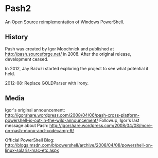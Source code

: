 Pash2
=====

An Open Source reimplementation of Windows PowerShell.

History
-------

Pash was created by Igor Moochnick and published at http://pash.sourceforge.net/ in 2008. After the original release, development ceased.

In 2012, Jay Bazuzi started exploring the project to see what potential it held.

2012-08: Replace GOLDParser with Irony.

Media
-----

Igor's original announcement: http://igorshare.wordpress.com/2008/04/06/pash-cross-platform-powershell-is-out-in-the-wild-announcement/
Followup, Igor's last message about Pash: http://igorshare.wordpress.com/2008/04/08/more-on-pash-mono-and-codecamp-9/

Official PowerShell Blog: http://blogs.msdn.com/b/powershell/archive/2008/04/08/powershell-on-linux-solaris-mac-etc.aspx

